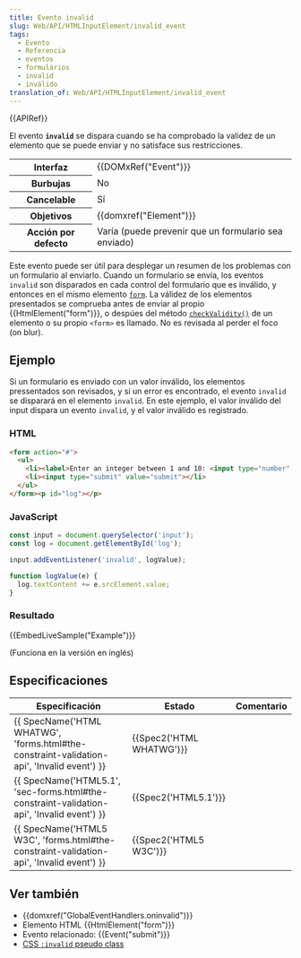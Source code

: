 ```yaml
---
title: Evento invalid
slug: Web/API/HTMLInputElement/invalid_event
tags:
  - Evento
  - Referencia
  - eventos
  - formulários
  - invalid
  - inválido
translation_of: Web/API/HTMLInputElement/invalid_event
---
```


{{APIRef}}

El evento **`invalid`** se dispara cuando se ha comprobado la validez de un elemento que se puede enviar y no satisface sus restricciones.

<table class="properties">
  <tbody>
    <tr>
      <th>Interfaz</th>
      <td>{{DOMxRef("Event")}}</td>
    </tr>
    <tr>
      <th>Burbujas</th>
      <td>No</td>
    </tr>
    <tr>
      <th>Cancelable</th>
      <td>Sí</td>
    </tr>
    <tr>
      <th>Objetivos</th>
      <td>{{domxref("Element")}}</td>
    </tr>
    <tr>
      <th>Acción por defecto</th>
      <td>Varía (puede prevenir que un formulario sea enviado)</td>
    </tr>
  </tbody>
</table>

Este evento puede ser útil para desplegar un resumen de los problemas con un formulario al enviarlo. Cuando un formulario se envía, los eventos `invalid` son disparados en cada control del formulario que es inválido, y entonces en el mismo elemento [`form`](https://www.w3.org/TR/html51/sec-forms.html#elementdef-form). La válidez de los elementos presentados se comprueba antes de enviar al propio {{HtmlElement("form")}}, o despúes del método [`checkValidity()`](/es/docs/HTML/Forms_in_HTML#Constraint_Validation_API) de un elemento o su propio `<form>` es llamado. No es revisada al perder el foco (on blur).

## Ejemplo

Si un formulario es enviado con un valor inválido, los elementos pressentados son revisados, y si un error es encontrado, el evento `invalid` se disparará en el elemento `invalid`. En este ejemplo, el valor inválido del input dispara un evento `invalid`, y el valor inválido es registrado.

### HTML

```html
<form action="#">
  <ul>
    <li><label>Enter an integer between 1 and 10: <input type="number" min="0" max="10" required></label></li>
    <li><input type="submit" value="submit"></li>
  </ul>
</form><p id="log"></p>
```

### JavaScript

```js
const input = document.querySelector('input');
const log = document.getElementById('log');

input.addEventListener('invalid', logValue);

function logValue(e) {
  log.textContent += e.srcElement.value;
}
```

### Resultado

{{EmbedLiveSample("Example")}}

(Funciona en la versión en inglés)

## Especificaciones

| Especificación                                                                                                           | Estado                           | Comentario |
| ------------------------------------------------------------------------------------------------------------------------ | -------------------------------- | ---------- |
| {{ SpecName('HTML WHATWG', 'forms.html#the-constraint-validation-api', 'Invalid event') }} | {{Spec2('HTML WHATWG')}} |            |
| {{ SpecName('HTML5.1', 'sec-forms.html#the-constraint-validation-api', 'Invalid event') }} | {{Spec2('HTML5.1')}}     |            |
| {{ SpecName('HTML5 W3C', 'forms.html#the-constraint-validation-api', 'Invalid event') }}     | {{Spec2('HTML5 W3C')}}     |            |

## Ver también

- {{domxref("GlobalEventHandlers.oninvalid")}}
- Elemento HTML {{HtmlElement("form")}}
- Evento relacionado: {{Event("submit")}}
- [CSS `:invalid` pseudo class](/es/docs/Web/CSS/:invalid)
